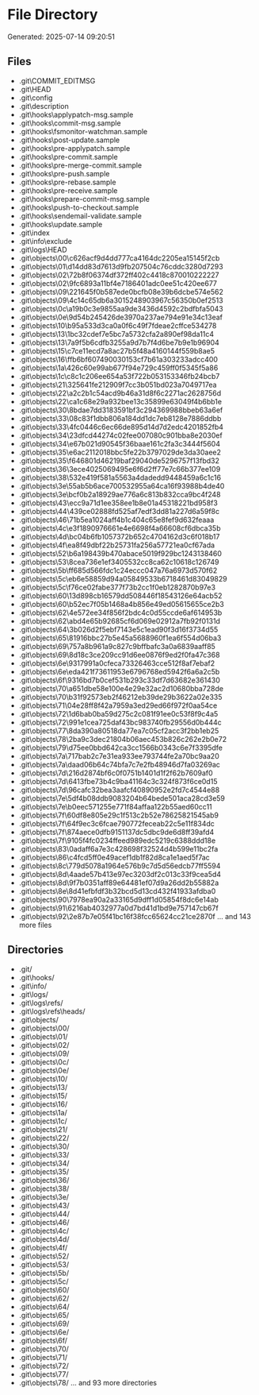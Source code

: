 # File Directory

Generated: 2025-07-14 09:20:51

## Files
- .git\COMMIT_EDITMSG
- .git\HEAD
- .git\config
- .git\description
- .git\hooks\applypatch-msg.sample
- .git\hooks\commit-msg.sample
- .git\hooks\fsmonitor-watchman.sample
- .git\hooks\post-update.sample
- .git\hooks\pre-applypatch.sample
- .git\hooks\pre-commit.sample
- .git\hooks\pre-merge-commit.sample
- .git\hooks\pre-push.sample
- .git\hooks\pre-rebase.sample
- .git\hooks\pre-receive.sample
- .git\hooks\prepare-commit-msg.sample
- .git\hooks\push-to-checkout.sample
- .git\hooks\sendemail-validate.sample
- .git\hooks\update.sample
- .git\index
- .git\info\exclude
- .git\logs\HEAD
- .git\objects\00\c626acf9d4dd777ca4164dc2205ea15145f2cb
- .git\objects\01\d14dd83d7613d9fb207504c76cddc3280d7293
- .git\objects\02\72b8f06374df372ff402c4418c870010222227
- .git\objects\02\9fc6893a11bf4e7186401adc0ee51c420ee677
- .git\objects\09\221645f0b587ede0bcfb08e39b6dcbe574e562
- .git\objects\09\4c14c65db6a3015248903967c56350b0ef2513
- .git\objects\0c\a19b0c3e9855aa9de3436d4592c2bdfbfa5043
- .git\objects\0e\9d54b245426de3970a237ae794e91e34c13eaf
- .git\objects\10\b95a533d3ca0a0f6c49f7fdeae2cffce534278
- .git\objects\13\1bc32cdef7e5bc7a5732cfa2a890ef98da11c4
- .git\objects\13\7a9f5b6cdfb3255a9d7b7f4d6be7b9e1b96904
- .git\objects\15\c7ce11ecd7a8ac27b5f48a4160144f559b8ae5
- .git\objects\16\ffb6bf607490030153cf7b61a303233adcc400
- .git\objects\1a\426c60e99ab677f94e729c459ff0f5345f5a86
- .git\objects\1c\c8c1c206ee654a53f722b053153346fb24bcb7
- .git\objects\21\325641fe212909f7cc3b051bd023a7049717ea
- .git\objects\22\a2c2b1c54acd9b46a31d8f6c2271ac2628756d
- .git\objects\22\ca1c68e29a932bee13c35899e63049f4b6bb1e
- .git\objects\30\8bdae7dd3183591bf3c294369988bbeb63a6ef
- .git\objects\33\08c83f1dbb806a184dd1dc7eb8128e7886ddbb
- .git\objects\33\4fc0446c6ec66de895d14d7d2edc4201852fb4
- .git\objects\34\23dfcd44274c02fee007080c901bba8e2030ef
- .git\objects\34\e67b021d90545f36baae161c2fa3c3444f5604
- .git\objects\35\e6ac2112018bbc5fe22b3797029de3da30aee2
- .git\objects\35\f646801d46219baf29040de5296757f13fbd32
- .git\objects\36\3ece4025069495e6f6d2ff77e7c66b377ee109
- .git\objects\38\532e419f581a5563a4dadedd9448459a6c1c16
- .git\objects\3e\55ab5b6ace700532955a64ca16f93988b4de40
- .git\objects\3e\bcf0b2a18929ae776a6c813b832cca9bc4f248
- .git\objects\43\ecc9a71d1ee358ee1b8e01a45318221bd958f3
- .git\objects\44\439ce02888fd525af7edf3dd81a227d6a59f8c
- .git\objects\46\71b5ea1024aff4b1c404c65e8fef9d632feaaa
- .git\objects\4c\e3f1890976661e4e6698f4a66608cf6dbca35b
- .git\objects\4d\bc04b6fb1057372b652c4704162d3c6f018b17
- .git\objects\4f\ea8f49dbf22b25731fa256a57721ea0cf67ada
- .git\objects\52\b6a198439b470abace5019f929bc1243138460
- .git\objects\53\8cea736e1ef3405532cc8ca62c10618c126749
- .git\objects\5b\ff685d566fdc1c24eccc047a76a6973d570f62
- .git\objects\5c\eb6e58859d94a05849533b6718461d83049829
- .git\objects\5c\f76ce02fabe377f73b2cc1f0eb1282870b97e3
- .git\objects\60\13d898cb16579dd508446f18543126e64acb52
- .git\objects\60\b52ec7f05b1468a4b856e49ed05615655ce2b3
- .git\objects\62\4e572ee34f856f2bdc4c0d55ccde6af614953b
- .git\objects\62\abd4e65b92685cf6d069e02912a7fb92f0131d
- .git\objects\64\3b026d2f5ebf7143e5c1ead90f3d16f3734d55
- .git\objects\65\81916bbc27b5e45a5688960f1ea6f554d06ba3
- .git\objects\69\757a8b961a9c827c9bffbafc3a0a6839aaff85
- .git\objects\69\8d18c3ce209cc91d6ee0876f9ed2f0fa47c368
- .git\objects\6e\9317991a0cfeca73326463cce512f8af7ebaf2
- .git\objects\6e\eda421f73611953e6796768ed5942f6a6a2c5b
- .git\objects\6f\9316bd7b0cef531b293c33df7d63682e361430
- .git\objects\70\a651dbe58e100e4e29e32ac2d10680bba728de
- .git\objects\70\b31f92573eb2f46212eb39de29b3622a02e335
- .git\objects\71\04e28ff8f42a7959a3ed29ed66f972f0aa54ce
- .git\objects\72\1d6bab0ba59d275c2c081f91ee0c53f8f9c4a5
- .git\objects\72\991e1cea725daf43bc983740fb29556d0b444c
- .git\objects\77\8da390a80518da77ea7c05cf2acc3f2bb1eb25
- .git\objects\78\2ba9c3dec21804b06aec453b826c262e2b0e72
- .git\objects\79\d75ee0bbd642ca3cc1566b0343c6e7f3395dfe
- .git\objects\7a\717bab2c7e31ea933ee793744fe2a70bc9aa20
- .git\objects\7a\daad06b64c74bfa7c7e2fb48946d7fa03269ac
- .git\objects\7d\216d2874bf6c0f0751b1401d1f2f62b7609af0
- .git\objects\7d\6413fbe73b4c9ba41164c3c324f873f6ce0d15
- .git\objects\7d\96cafc32bea3aafcf40890952e2fd7c4544e88
- .git\objects\7e\5df4b08ddb9083204b64bede501aca28cd3e59
- .git\objects\7e\b0eec571255e771f84affaa122b55aed60cc11
- .git\objects\7f\60df8e805e29c1f513c2b52e78625821545ab9
- .git\objects\7f\64f9ec3c6fcae790772feceab22c5e11f834dc
- .git\objects\7f\874aece0dfb9151137dc5dbc9de6d8ff39afd4
- .git\objects\7f\9105f4fc0234ffeed989edc5219c6388ddd18e
- .git\objects\83\0adaff6a7e3c428698f32524d4b599e11bc2fa
- .git\objects\86\c4fcd5ff0e49acef1db1f82d8ca1e1aed5f7ac
- .git\objects\8c\779d5078a1964e576b9c7d5d56edcb77ff5594
- .git\objects\8d\4aade57b413e97ec3203df2c013c33f9cea5d4
- .git\objects\8d\9f7b0351aff89e64481ef07d9a26dd2b55882a
- .git\objects\8e\8d41efbfdf3b32bcd5d13cd432f41933afdba0
- .git\objects\90\7978ea90a2a33165d9dff1d05854f8dc6e14ab
- .git\objects\91\6216ab4032977a0d7bd41d1bd9e757147cb67f
- .git\objects\92\2e87b7e05f41bc16f38fcc65624cc21ce2870f
... and 143 more files

## Directories
- .git/
- .git\hooks/
- .git\info/
- .git\logs/
- .git\logs\refs/
- .git\logs\refs\heads/
- .git\objects/
- .git\objects\00/
- .git\objects\01/
- .git\objects\02/
- .git\objects\09/
- .git\objects\0c/
- .git\objects\0e/
- .git\objects\10/
- .git\objects\13/
- .git\objects\15/
- .git\objects\16/
- .git\objects\1a/
- .git\objects\1c/
- .git\objects\21/
- .git\objects\22/
- .git\objects\30/
- .git\objects\33/
- .git\objects\34/
- .git\objects\35/
- .git\objects\36/
- .git\objects\38/
- .git\objects\3e/
- .git\objects\43/
- .git\objects\44/
- .git\objects\46/
- .git\objects\4c/
- .git\objects\4d/
- .git\objects\4f/
- .git\objects\52/
- .git\objects\53/
- .git\objects\5b/
- .git\objects\5c/
- .git\objects\60/
- .git\objects\62/
- .git\objects\64/
- .git\objects\65/
- .git\objects\69/
- .git\objects\6e/
- .git\objects\6f/
- .git\objects\70/
- .git\objects\71/
- .git\objects\72/
- .git\objects\77/
- .git\objects\78/
... and 93 more directories

